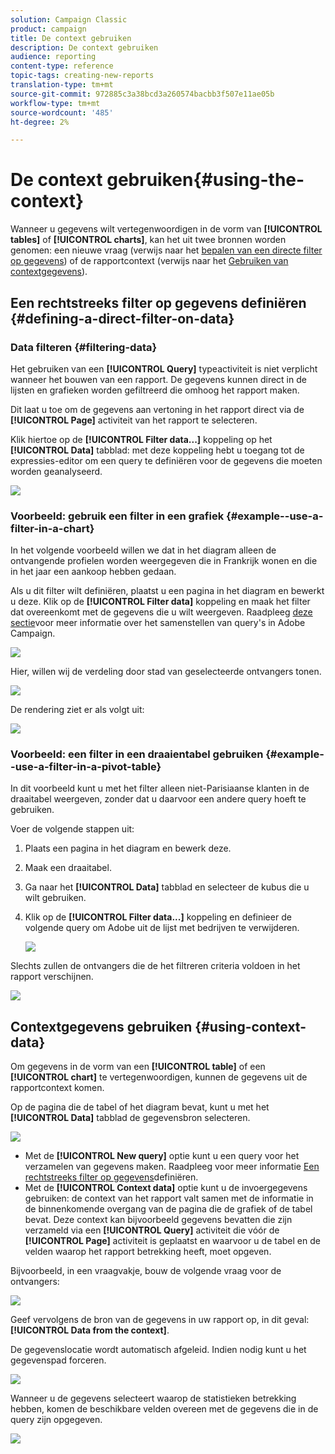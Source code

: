 ```yaml
---
solution: Campaign Classic
product: campaign
title: De context gebruiken
description: De context gebruiken
audience: reporting
content-type: reference
topic-tags: creating-new-reports
translation-type: tm+mt
source-git-commit: 972885c3a38bcd3a260574bacbb3f507e11ae05b
workflow-type: tm+mt
source-wordcount: '485'
ht-degree: 2%

---
```



# De context gebruiken{#using-the-context}

Wanneer u gegevens wilt vertegenwoordigen in de vorm van **[!UICONTROL tables]** of **[!UICONTROL charts]**, kan het uit twee bronnen worden genomen: een nieuwe vraag (verwijs naar het [bepalen van een directe filter op gegevens](#defining-a-direct-filter-on-data)) of de rapportcontext (verwijs naar het [Gebruiken van contextgegevens](#using-context-data)).

## Een rechtstreeks filter op gegevens definiëren {#defining-a-direct-filter-on-data}

### Data filteren {#filtering-data}

Het gebruiken van een **[!UICONTROL Query]** typeactiviteit is niet verplicht wanneer het bouwen van een rapport. De gegevens kunnen direct in de lijsten en grafieken worden gefiltreerd die omhoog het rapport maken.

Dit laat u toe om de gegevens aan vertoning in het rapport direct via de **[!UICONTROL Page]** activiteit van het rapport te selecteren.

Klik hiertoe op de **[!UICONTROL Filter data...]** koppeling op het **[!UICONTROL Data]** tabblad: met deze koppeling hebt u toegang tot de expressies-editor om een query te definiëren voor de gegevens die moeten worden geanalyseerd.

![](assets/reporting_filter_data_from_page.png)

### Voorbeeld: gebruik een filter in een grafiek {#example--use-a-filter-in-a-chart}

In het volgende voorbeeld willen we dat in het diagram alleen de ontvangende profielen worden weergegeven die in Frankrijk wonen en die in het jaar een aankoop hebben gedaan.

Als u dit filter wilt definiëren, plaatst u een pagina in het diagram en bewerkt u deze. Klik op de **[!UICONTROL Filter data]** koppeling en maak het filter dat overeenkomt met de gegevens die u wilt weergeven. Raadpleeg [deze sectie](../../platform/using/about-queries-in-campaign.md)voor meer informatie over het samenstellen van query&#39;s in Adobe Campaign.

![](assets/s_ncs_advuser_report_wizard_029.png)

Hier, willen wij de verdeling door stad van geselecteerde ontvangers tonen.

![](assets/reporting_graph_with_2vars.png)

De rendering ziet er als volgt uit:

![](assets/reporting_graph_with_2vars_preview.png)

### Voorbeeld: een filter in een draaientabel gebruiken {#example--use-a-filter-in-a-pivot-table}

In dit voorbeeld kunt u met het filter alleen niet-Parisiaanse klanten in de draaitabel weergeven, zonder dat u daarvoor een andere query hoeft te gebruiken.

Voer de volgende stappen uit:

1. Plaats een pagina in het diagram en bewerk deze.
1. Maak een draaitabel.
1. Ga naar het **[!UICONTROL Data]** tabblad en selecteer de kubus die u wilt gebruiken.
1. Klik op de **[!UICONTROL Filter data...]** koppeling en definieer de volgende query om Adobe uit de lijst met bedrijven te verwijderen.

   ![](assets/s_ncs_advuser_report_display_03.png)

Slechts zullen de ontvangers die de het filtreren criteria voldoen in het rapport verschijnen.

![](assets/s_ncs_advuser_report_display_04.png)

## Contextgegevens gebruiken {#using-context-data}

Om gegevens in de vorm van een **[!UICONTROL table]** of een **[!UICONTROL chart]** te vertegenwoordigen, kunnen de gegevens uit de rapportcontext komen.

Op de pagina die de tabel of het diagram bevat, kunt u met het **[!UICONTROL Data]** tabblad de gegevensbron selecteren.

![](assets/s_ncs_advuser_report_datasource_3.png)

* Met de **[!UICONTROL New query]** optie kunt u een query voor het verzamelen van gegevens maken. Raadpleeg voor meer informatie [Een rechtstreeks filter op gegevens](#defining-a-direct-filter-on-data)definiëren.
* Met de **[!UICONTROL Context data]** optie kunt u de invoergegevens gebruiken: de context van het rapport valt samen met de informatie in de binnenkomende overgang van de pagina die de grafiek of de tabel bevat. Deze context kan bijvoorbeeld gegevens bevatten die zijn verzameld via een **[!UICONTROL Query]** activiteit die vóór de **[!UICONTROL Page]** activiteit is geplaatst en waarvoor u de tabel en de velden waarop het rapport betrekking heeft, moet opgeven.

Bijvoorbeeld, in een vraagvakje, bouw de volgende vraag voor de ontvangers:

![](assets/s_ncs_advuser_report_datasource_2.png)

Geef vervolgens de bron van de gegevens in uw rapport op, in dit geval: **[!UICONTROL Data from the context]**.

De gegevenslocatie wordt automatisch afgeleid. Indien nodig kunt u het gegevenspad forceren.

![](assets/s_ncs_advuser_report_datasource_4.png)

Wanneer u de gegevens selecteert waarop de statistieken betrekking hebben, komen de beschikbare velden overeen met de gegevens die in de query zijn opgegeven.

![](assets/s_ncs_advuser_report_datasource_1.png)

